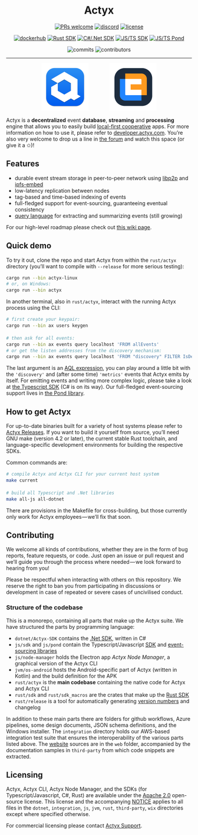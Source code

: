 <div align="center">

# Actyx

[![PRs welcome](https://img.shields.io/badge/PRs-welcome-brightgreen.svg?style=flat-square)](#contributing)
[![discord](https://img.shields.io/discord/697349510409617408?style=flat-square)](https://discord.gg/262yJhc)
[![license](https://img.shields.io/crates/l/actyx_sdk?style=flat-square)](#licensing)

[![dockerhub](https://img.shields.io/docker/v/actyx/actyx/latest?label=Actyx%20version&style=flat-square)](https://hub.docker.com/repository/docker/actyx/actyx)
[![Rust SDK](https://img.shields.io/crates/v/actyx_sdk?label=Rust%20SDK&style=flat-square)](https://crates.io/crates/actyx_sdk)
[![C#/.Net SDK](https://img.shields.io/nuget/v/Actyx.Sdk?label=C%23%2F.Net%20SDK&style=flat-square)](https://www.nuget.org/packages/Actyx.Sdk/)
[![JS/TS SDK](https://img.shields.io/npm/v/@actyx/sdk?label=JS%2FTS%20SDK&style=flat-square)](https://www.npmjs.com/package/@actyx/sdk)
[![JS/TS Pond](https://img.shields.io/npm/v/@actyx/pond?label=JS%2FTS%20Pond&style=flat-square)](https://www.npmjs.com/package/@actyx/pond)

![commits](https://img.shields.io/github/commit-activity/m/Actyx/Actyx?style=flat-square)
![contributors](https://img.shields.io/github/contributors/Actyx/Actyx?style=flat-square)

---

<img src="web/Actyx-Icon-Transparent.svg" height="128pt" />    <a href="https://www.local-first-cooperation.org/"><img src="web/lfc-logo.svg" height="128pt" /></a>
</div>

Actyx is a **decentralized** event **database**, **streaming** and **processing** engine that allows you to easily build [local-first cooperative](https://www.local-first-cooperation.org/) apps.
For more information on how to use it, please refer to [developer.actyx.com](https://developer.actyx.com).
You’re also very welcome to drop us a line in [the forum](https://community.actyx.com/) and watch this space (or give it a ✩)!

## Features

- durable event stream storage in peer-to-peer network using [libp2p](https://github.com/libp2p/rust-libp2p) and [ipfs-embed](https://github.com/ipfs-rust/ipfs-embed)
- low-latency replication between nodes
- tag-based and time-based indexing of events
- full-fledged support for event-sourcing, guaranteeing eventual consistency
- [query language](https://developer.actyx.com/docs/reference/aql) for extracting and summarizing events (still growing)

For our high-level roadmap please check out [this wiki page](https://github.com/Actyx/Actyx/wiki/Roadmap).

## Quick demo

To try it out, clone the repo and start Actyx from within the `rust/actyx` directory (you’ll want to compile with `--release` for more serious testing):

```sh
cargo run --bin actyx-linux
# or, on Windows:
cargo run --bin actyx
```

In another terminal, also in `rust/actyx`, interact with the running Actyx process using the CLI:

```sh
# first create your keypair:
cargo run --bin ax users keygen

# then ask for all events:
cargo run --bin ax events query localhost 'FROM allEvents'
# or get the listen addresses from the discovery mechanism:
cargo run --bin ax events query localhost 'FROM "discovery" FILTER IsDefined(_.NewListenAddr) SELECT _.NewListenAddr[1]'
```

The last argument is an [AQL expression](https://developer.actyx.com/docs/reference/aql), you can play around a little bit with the `'discovery'` and (after some time) `'metrics'` events that Actyx emits by itself.
For emitting events and writing more complex logic, please take a look at [the Typescript SDK](js/sdk/README.md) (C# is on its way).
Our full-fledged event-sourcing support lives in [the Pond library](js/pond/README.md).

## How to get Actyx

For up-to-date binaries built for a variety of host systems please refer to [Actyx Releases](https://developer.actyx.com/releases).
If you want to build it yourself from source, you’ll need GNU make (version 4.2 or later), the current stable Rust toolchain, and language-specific development environments for building the respective SDKs.

Common commands are:

```sh
# compile Actyx and Actyx CLI for your current host system
make current

# build all Typescript and .Net libraries
make all-js all-dotnet
```

There are provisions in the Makefile for cross-building, but those currently only work for Actyx employees — we’ll fix that soon.

## Contributing

We welcome all kinds of contributions, whether they are in the form of bug reports, feature requests, or code.
Just open an issue or pull request and we’ll guide you through the process where needed — we look forward to hearing from you!

Please be respectful when interacting with others on this repository.
We reserve the right to ban you from participating in discussions or development in case of repeated or severe cases of uncivilised conduct.

### Structure of the codebase

This is a monorepo, containing all parts that make up the Actyx suite.
We have structured the parts by programming language:

- `dotnet/Actyx-SDK` contains the [.Net SDK](https://www.nuget.org/packages/Actyx.Sdk/), written in C#
- `js/sdk` and `js/pond` contain the Typescript/Javascript [SDK](https://www.npmjs.com/package/@actyx/sdk) and [event-sourcing libraries](https://www.npmjs.com/package/@actyx/pond)
- `js/node-manager` holds the Electron app _Actyx Node Manager_, a graphical version of the Actyx CLI
- `jvm/os-android` hosts the Android-specific part of Actyx (written in Kotlin) and the build definition for the APK
- `rust/actyx` is the **main codebase** containing the native code for Actyx and Actyx CLI
- `rust/sdk` and `rust/sdk_macros` are the crates that make up the [Rust SDK](https://crates.io/crates/actyx_sdk)
- `rust/release` is a tool for automatically generating [version numbers](versions) and changelog

In addition to these main parts there are folders for github workflows, Azure pipelines, some design documents, JSON schema definitions, and the Windows installer.
The `integration` directory holds our AWS-based integration test suite that ensures the interoperability of the various parts listed above.
The [website](https://developer.actyx.com) sources are in the `web` folder, accompanied by the documentation samples in `third-party` from which code snippets are extracted.

## Licensing

Actyx, Actyx CLI, Actyx Node Manager, and the SDKs (for Typescript/Javascript, C#, Rust) are available under the [Apache 2.0](LICENSE.Apache_2.0) open-source license. This license and the accompanying [NOTICE](NOTICE) applies to all files in the `dotnet`, `integration`, `js`, `jvm`, `rust`, `third-party`, `wix` directories except where specified otherwise.

For commercial licensing please contact [Actyx Support](https://www.actyx.com/enterprise).
